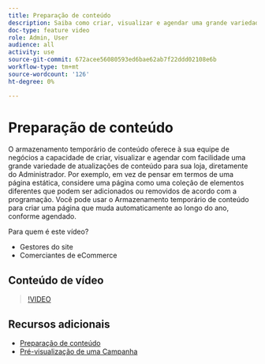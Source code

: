 ```yaml
---
title: Preparação de conteúdo
description: Saiba como criar, visualizar e agendar uma grande variedade de atualizações de conteúdo para sua loja diretamente do Administrador.
doc-type: feature video
role: Admin, User
audience: all
activity: use
source-git-commit: 672acee56080593ed6bae62ab7f22ddd02108e6b
workflow-type: tm+mt
source-wordcount: '126'
ht-degree: 0%

---
```


# Preparação de conteúdo

O armazenamento temporário de conteúdo oferece à sua equipe de negócios a capacidade de criar, visualizar e agendar com facilidade uma grande variedade de atualizações de conteúdo para sua loja, diretamente do Administrador. Por exemplo, em vez de pensar em termos de uma página estática, considere uma página como uma coleção de elementos diferentes que podem ser adicionados ou removidos de acordo com a programação. Você pode usar o Armazenamento temporário de conteúdo para criar uma página que muda automaticamente ao longo do ano, conforme agendado.

Para quem é este vídeo?

- Gestores do site
- Comerciantes de eCommerce

## Conteúdo de vídeo

>[!VIDEO](https://video.tv.adobe.com/v/343784?quality=12&learn=on)

## Recursos adicionais

- [Preparação de conteúdo](https://docs.magento.com/user-guide/cms/content-staging.html)
- [Pré-visualização de uma Campanha](https://docs.magento.com/user-guide/cms/content-staging-preview.html)
